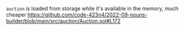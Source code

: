 `auction` is loaded from storage while it's available in the memory, much cheaper
https://github.com/code-423n4/2022-09-nouns-builder/blob/main/src/auction/Auction.sol#L172